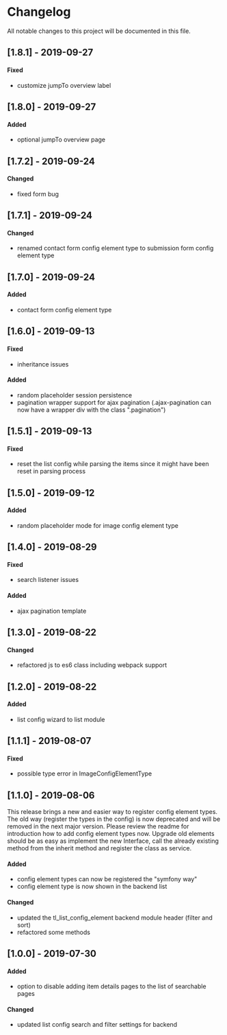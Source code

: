 # Changelog
All notable changes to this project will be documented in this file.

## [1.8.1] - 2019-09-27

#### Fixed
- customize jumpTo overview label

## [1.8.0] - 2019-09-27

#### Added
- optional jumpTo overview page

## [1.7.2] - 2019-09-24

#### Changed
- fixed form bug

## [1.7.1] - 2019-09-24

#### Changed
- renamed contact form config element type to submission form config element type

## [1.7.0] - 2019-09-24

#### Added
- contact form config element type

## [1.6.0] - 2019-09-13

#### Fixed
- inheritance issues

#### Added
- random placeholder session persistence
- pagination wrapper support for ajax pagination (.ajax-pagination can now have a wrapper div with the class ".pagination")

## [1.5.1] - 2019-09-13

#### Fixed
- reset the list config while parsing the items since it might have been reset in parsing process

## [1.5.0] - 2019-09-12

#### Added
- random placeholder mode for image config element type

## [1.4.0] - 2019-08-29

#### Fixed
- search listener issues

#### Added
- ajax pagination template

## [1.3.0] - 2019-08-22

#### Changed
- refactored js to es6 class including webpack support

## [1.2.0] - 2019-08-22

#### Added
- list config wizard to list module

## [1.1.1] - 2019-08-07

#### Fixed
- possible type error in ImageConfigElementType

## [1.1.0] - 2019-08-06

This release brings a new and easier way to register config element types. The old way (register the types in the config) is now deprecated and will be removed in the next major version. Please review the readme for introduction how to add config element types now. Upgrade old elements should be as easy as implement the new Interface, call the already existing method from the inherit method and register the class as service. 

#### Added 
- config element types can now be registered the "symfony way"
- config element type is now shown in the backend list

#### Changed
- updated the tl_list_config_element backend module header (filter and sort)
- refactored some methods

## [1.0.0] - 2019-07-30

#### Added 
* option to disable adding item details pages to the list of searchable pages

#### Changed
* updated list config search and filter settings for backend
